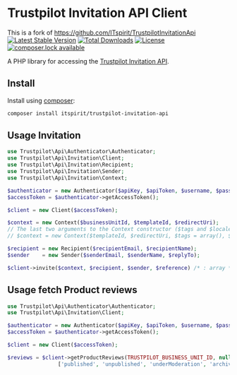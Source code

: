 # Trustpilot Invitation API Client

This is a fork of https://github.com/ITspirit/TrustpilotInvitationApi 
[![Latest Stable Version](https://poser.pugx.org/itspirit/trustpilot-invitation-api/v/stable)](https://packagist.org/packages/itspirit/trustpilot-invitation-api)
[![Total Downloads](https://poser.pugx.org/itspirit/trustpilot-invitation-api/downloads)](https://packagist.org/packages/itspirit/trustpilot-invitation-api)
[![License](https://poser.pugx.org/itspirit/trustpilot-invitation-api/license)](https://packagist.org/packages/itspirit/trustpilot-invitation-api)
[![composer.lock available](https://poser.pugx.org/phpunit/phpunit/composerlock)](https://packagist.org/packages/phpunit/phpunit)

A PHP library for accessing the [Trustpilot Invitation API](https://developers.trustpilot.com/invitation-api).

## Install

Install using [composer](https://getcomposer.org/):

```sh
composer install itspirit/trustpilot-invitation-api
```

## Usage Invitation

```php
use Trustpilot\Api\Authenticator\Authenticator;
use Trustpilot\Api\Invitation\Client;
use Trustpilot\Api\Invitation\Recipient;
use Trustpilot\Api\Invitation\Sender;
use Trustpilot\Api\Invitation\Context;

$authenticator = new Authenticator($apiKey, $apiToken, $username, $password);
$accessToken = $authenticator->getAccessToken();

$client = new Client($accessToken);

$context = new Context($businessUnitId, $templateId, $redirectUri);
// The last two arguments to the Context constructor ($tags and $locale) are optional
// $context = new Context($templateId, $redirectUri, $tags = array(), $locale = 'en-US');

$recipient = new Recipient($recipientEmail, $recipientName);
$sender    = new Sender($senderEmail, $senderName, $replyTo);

$client->invite($context, $recipient, $sender, $reference) /* : array */
```

## Usage fetch Product reviews

```php
use Trustpilot\Api\Authenticator\Authenticator;
use Trustpilot\Api\Invitation\Client;

$authenticator = new Authenticator($apiKey, $apiToken, $username, $password);
$accessToken = $authenticator->getAccessToken();

$client = new Client($accessToken);

$reviews = $client->getProductReviews(TRUSTPILOT_BUSINESS_UNIT_ID, null,
                ['published', 'unpublished', 'underModeration', 'archived'], 'de', $page, 100)
```
